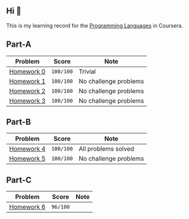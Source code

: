 ## Hi 👋

This is my learning record for the [Programming Languages](https://www.coursera.org/learn/programming-languages) in Coursera.


## Part-A

| Problem                         | Score     | Note                  |
| ------------------------------- | --------- | --------------------- |
| [Homework 0](./Part-A/hw00.sml) | `100/100` | Trivial               |
| [Homework 1](./Part-A/hw01.sml) | `100/100` | No challenge problems |
| [Homework 2](./Part-A/hw02.sml) | `100/100` | No challenge problems |
| [Homework 3](./Part-A/hw03.sml) | `100/100` | No challenge problems |

## Part-B

| Problem                         | Score     | Note                  |
| ------------------------------- | --------- | --------------------- |
| [Homework 4](./Part-B/hw04.rkt) | `100/100` | All problems solved   |
| [Homework 5](./Part-B/hw05.rkt) | `100/100` | No challenge problems |

## Part-C

| Problem                                 | Score     | Note                  |
| --------------------------------------- | --------- | --------------------- |
| [Homework 6](./Part-C/hw6assignment.rb) | `96/100` | |
